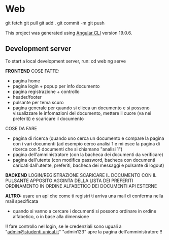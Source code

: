 # Web

git fetch
git pull
git add .
git commit -m
git push

This project was generated using [Angular CLI](https://github.com/angular/angular-cli) version 19.0.6.

## Development server

To start a local development server, run: cd web ng serve


**FRONTEND**
COSE FATTE:
- pagina home
- pagina login + popup per info documento
- pagina registrazione + controllo
- header/footer
- pulsante per tema scuro
- pagina generale per quando si clicca un documento e si possono visualizzare le infomazioni del documento, mettere il cuore (va nei preferiti) e scaricare il documento


COSE DA FARE
- pagina di ricerca (quando uno cerca un documento e compare la pagina con i vari documenti (ad esempio cerco analisi 1 e mi esce la pagina di ricerca con 5 documenti che si chiamano "analisi 1")
- pagina dell'amministratore (con la bacheca dei documenti da verificare)
- pagina dell'utente (con modifica password, bacheca con documenti caricati dall'utente, preferiti, bacheca dei messaggi e pulsante di logout)

**BACKEND**
LOGIN/REGISTRAZIONE
SCARICARE IL DOCUMENTO CON IL PULSANTE APPOSITO
AGGINTA DELLA LISTA DEI PREFERITI 
ORDINAMENTO IN ORDINE ALFABETICO DEI DOCUMENTI
API ESTERNE


**ALTRO:**
usare un api che come ti registri ti arriva una mail di conferma nella mail specificata
- quando si vanno a cercare i documenti si possono ordinare in ordine alfabetico, o in base alla dimensione



!!
fare controllo nel login, se le credenziali sono uguali a "admin@studenti.unical.it" "admin123" apre la pagina dell'amministratore
!!









